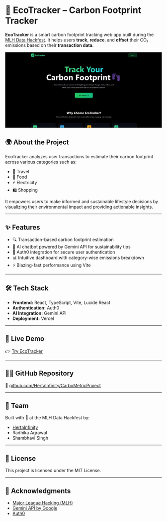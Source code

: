 # 🌱 EcoTracker – Carbon Footprint Tracker

**EcoTracker** is a smart carbon footprint tracking web app built during the [MLH Data Hackfest](https://mlh.io). It helps users **track**, **reduce**, and **offset** their CO₂ emissions based on their **transaction data**.

![EcoTracker Screenshot](./assets/screenshot1.png)

## 🌍 About the Project

EcoTracker analyzes user transactions to estimate their carbon footprint across various categories such as:

- 🧳 Travel  
- 🍔 Food  
- ⚡ Electricity  
- 🛍️ Shopping  

It empowers users to make informed and sustainable lifestyle decisions by visualizing their environmental impact and providing actionable insights.

---

## ✨ Features

- 🔍 Transaction-based carbon footprint estimation  
- 💬 AI chatbot powered by Gemini API for sustainability tips  
- 🔐 Auth0 integration for secure user authentication  
- 📊 Intuitive dashboard with category-wise emissions breakdown  
- ⚡ Blazing-fast performance using Vite  

---

## 🛠 Tech Stack

- **Frontend:** React, TypeScript, Vite, Lucide React  
- **Authentication:** Auth0  
- **AI Integration:** Gemini API  
- **Deployment:** Vercel  

---

## 🚀 Live Demo

👉 [Try EcoTracker](https://carbo-metric-project.vercel.app/)

---

## 🧑‍💻 GitHub Repository

📂 [github.com/HertaInfinity/CarboMetricProject](https://github.com/HertaInfinity/CarboMetricProject)

---

## 🤝 Team

Built with 💚 at the MLH Data Hackfest by:

- [HertaInfinity](https://github.com/HertaInfinity)  
- Radhika Agrawal  
- Shambhavi Singh  

---

## 📜 License

This project is licensed under the MIT License.

---

## 🙌 Acknowledgments

- [Major League Hacking (MLH)](https://mlh.io)  
- [Gemini API by Google](https://deepmind.google/technologies/gemini/)  
- [Auth0](https://auth0.com)  